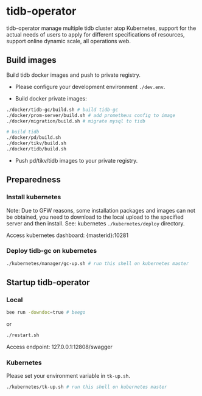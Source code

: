 # tidb-operator

tidb-operator manage multiple tidb cluster atop Kubernetes, support for the actual needs of users to apply for different specifications of resources, support online dynamic scale, all operations web.

## Build images

Build tidb docker images and push to private registry.

* Please configure your development environment `./dev.env`.

* Build docker private images:

```bash
./docker/tidb-gc/build.sh # build tidb-gc
./docker/prom-server/build.sh # add prometheus config to image
./docker/migration/build.sh # migrate mysql to tidb

# build tidb
./docker/pd/build.sh
./docker/tikv/build.sh
./docker/tidb/build.sh
```

* Push pd/tikv/tidb images to your private registry.

## Preparedness

### Install kubernetes

Note: Due to GFW reasons, some installation packages and images can not be obtained, you need to download to the local upload to the specified server and then install. See: kubernetes `./kubernetes/deploy` directory.

Access kubernetes dashboard: {masterid}:10281

### Deploy tidb-gc on kubernetes

```bash
./kubernetes/manager/gc-up.sh # run this shell on kubernetes master
```

## Startup tidb-operator

### Local

```bash
bee run -downdoc=true # beego
```

or

```bash
./restart.sh
```

Access endpoint: 127.0.0.1:12808/swagger

### Kubernetes

Please set your environment variable in `tk-up.sh`.

```bash
./kubernetes/tk-up.sh # run this shell on kubernetes master
```